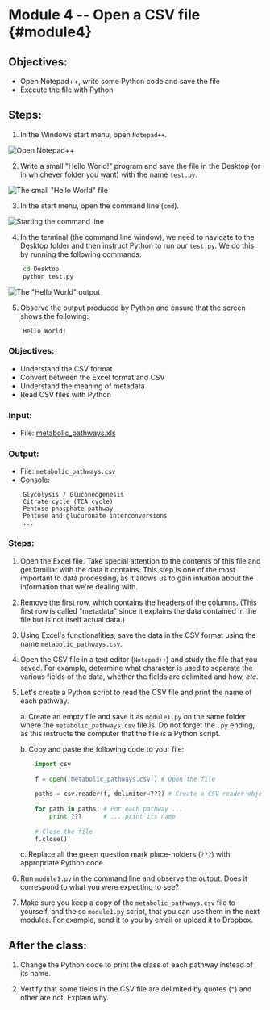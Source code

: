 # Module 4 -- Open a CSV file {#module4}

## Objectives:

- Open Notepad++, write some Python code and save the file
- Execute the file with Python

## Steps:

1. In the Windows start menu, open `Notepad++`.

![Open Notepad++](images/open-notepad.png "Open Notepad++")

2. Write a small "Hello World!" program and save the file in the Desktop (or in whichever folder you want) with the name `test.py`.

![The small \"Hello World\" file](images/hello-world.png "The small \"Hello World\" file")

3. In the start menu, open the command line (`cmd`).

![Starting the command line](images/open-cmd.png "Starting the command line")

4. In the terminal (the command line window), we need to navigate to the Desktop folder and then instruct Python to run our `test.py`.
We do this by running the following commands:
```bash
    cd Desktop
    python test.py
```
![The \"Hello World\" output](images/hello-world-run.png "The \"Hello World\" output")

5. Observe the output produced by Python and ensure that the screen shows the following:
```text
    Hello World!
```

### Objectives:
- Understand the CSV format
- Convert between the Excel format and CSV
- Understand the meaning of metadata
- Read CSV files with Python

### Input:
- File: [metabolic_pathways.xls](files/metabolic_pathways.xls)

### Output:
- File: `metabolic_pathways.csv`
- Console:
```text
    Glycolysis / Gluconeogenesis
    Citrate cycle (TCA cycle)
    Pentose phosphate pathway
    Pentose and glucuronate interconversions
    ...
```

### Steps:

1. Open the Excel file.
Take special attention to the contents of this file and get familiar with the data it contains.
This step is one of the most important to data processing, as it allows us to gain intuition about the information that we're dealing with.

2. Remove the first row, which contains the headers of the columns.
(This first row is called "metadata" since it explains the data contained in the file but is not itself actual data.)

3. Using Excel's functionalities, save the data in the CSV format using the name `metabolic_pathways.csv`.

4. Open the CSV file in a text editor (`Notepad++`) and study the file that you saved.
For example, determine what character is used to separate the various fields of the data, whether the fields are delimited and how, _etc_.

5. Let's create a Python script to read the CSV file and print the name of each pathway.

    a. Create an empty file and save it as `module1.py` on the same folder where the `metabolic_pathways.csv` file is.
    Do not forget the `.py` ending, as this instructs the computer that the file is a Python script.
    
    b. Copy and paste the following code to your file:
    ```python
        import csv
        
        f = open('metabolic_pathways.csv') # Open the file
        
        paths = csv.reader(f, delimiter=???) # Create a CSV reader object
        
        for path in paths: # For each pathway ...
            print ???      # ... print its name
        
        # Close the file
        f.close()
    ```
    
    c. Replace all the green question mark place-holders (`???`) with appropriate Python code.

6. Run `module1.py` in the command line and observe the output.
Does it correspond to what you were expecting to see?

7. Make sure you keep a copy of the `metabolic_pathways.csv` file to yourself, and the so `module1.py` script, that you can use them in the next modules.
For example, send it to you by email or upload it to Dropbox.

## After the class:

1. Change the Python code to print the class of each pathway instead of its name.

2. Vertify that some fields in the CSV file are delimited by quotes <nobr>(`"`)</nobr> and other are not. Explain why.
